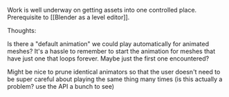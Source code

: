 Work is well underway on getting assets into one controlled place.
Prerequisite to [[Blender as a level editor]].

Thoughts:

Is there a "default animation" we could play automatically for animated meshes?
It's a hassle to remember to start the animation
for meshes that have just one that loops forever.
Maybe just the first one encountered?

Might be nice to prune identical animators
so that the user doesn't need to be super careful
about playing the same thing many times
(is this actually a problem? use the API a bunch to see)

